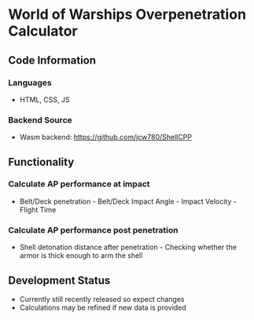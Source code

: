 # World of Warships Overpenetration Calculator
## Code Information
### Languages
- HTML, CSS, JS
### Backend Source
- Wasm backend: https://github.com/jcw780/ShellCPP
## Functionality
### Calculate AP performance at impact
- Belt/Deck penetration - Belt/Deck Impact Angle - Impact Velocity - Flight Time
### Calculate AP performance post penetration
- Shell detonation distance after penetration - Checking whether the armor is thick enough to arm the shell
## Development Status
- Currently still recently released so expect changes 
- Calculations may be refined if new data is provided
